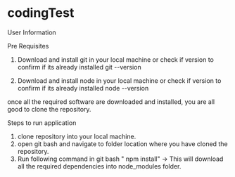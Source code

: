 # codingTest
User Information

Pre Requisites
1) Download and install git in your local machine or check if version to confirm if its already installed
git --version

2) Download and install node in your local machine or check if version to confirm if its already installed
node --version

once all the required software are downloaded and installed, you are all good to clone the repository.

Steps to run application
1) clone repository into your local machine.
2) open git bash and navigate to folder location where you have cloned the repository.
3) Run following command in git bash " npm install" -> This will download all the required dependencies into node_modules folder.


